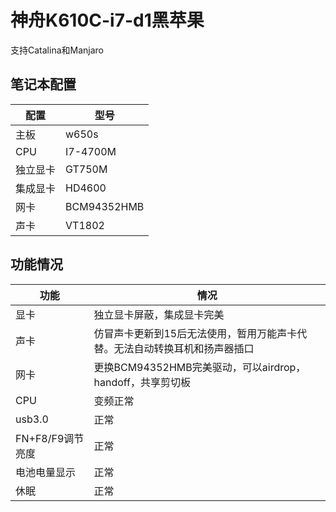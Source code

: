 # 神舟K610C-i7-d1黑苹果
支持Catalina和Manjaro


## 笔记本配置
|配置|型号|
|---|---|
|主板|w650s|
|CPU|I7-4700M|
|独立显卡|GT750M|
|集成显卡|HD4600|
|网卡|BCM94352HMB|
|声卡|VT1802|





## 功能情况
|功能| 情况|
|---|---|
|显卡|独立显卡屏蔽，集成显卡完美|
|声卡|仿冒声卡更新到15后无法使用，暂用万能声卡代替。无法自动转换耳机和扬声器插口|
|网卡|更换BCM94352HMB完美驱动，可以airdrop，handoff，共享剪切板|
|CPU|变频正常|
|usb3.0|正常|
|FN+F8/F9调节亮度|正常|
|电池电量显示|正常|
|休眠|正常|
